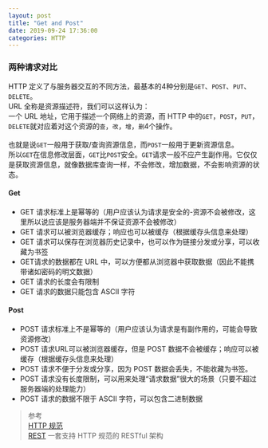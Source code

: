```yaml
---
layout: post
title: "Get and Post"
date: 2019-09-24 17:36:00
categories: HTTP
---
```

### 两种请求对比

HTTP 定义了与服务器交互的不同方法，最基本的4种分别是`GET`、`POST`、`PUT`、`DELETE`。  
URL 全称是资源描述符，我们可以这样认为：  
一个 URL 地址，它用于描述一个网络上的资源，而 HTTP 中的`GET`，`POST`，`PUT`，`DELETE`就对应着对这个资源的`查`，`改`，`增`，`删`4个操作。  
<br>
也就是说`GET`一般用于获取/查询资源信息，而`POST`一般用于更新资源信息。  
所以`GET`在信息修改层面，`GET`比`POST`安全。`GET`请求一般不应产生副作用。它仅仅是获取资源信息，就像数据库查询一样，不会修改，增加数据，不会影响资源的状态。

#### Get
- GET 请求标准上是幂等的（用户应该认为请求是安全的-资源不会被修改，这里所以说应该是服务器端并不保证资源不会被修改）
- GET 请求可以被浏览器缓存；响应也可以被缓存（根据缓存头信息来处理）
- GET 请求可以保存在浏览器历史记录中，也可以作为链接分发或分享，可以收藏为书签
- GET请求的数据都在 URL 中，可以方便都从浏览器中获取数据（因此不能携带诸如密码的明文数据）
- GET 请求的长度会有限制
- GET 请求的数据只能包含 ASCII 字符

#### Post
- POST 请求标准上不是幂等的（用户应该认为请求是有副作用的，可能会导致资源修改）
- POST 请求URL可以被浏览器缓存，但是 POST 数据不会被缓存；响应可以被缓存（根据缓存头信息来处理）
- POST 请求不便于分发或分享，因为 POST 数据会丢失，不能收藏为书签。
- POST 请求没有长度限制，可以用来处理“请求数据”很大的场景（只要不超过服务器端的处理能力）
- POST 请求的数据不限于 ASCII 字符，可以包含二进制数据


> 参考  
[HTTP 规范](http://www.ietf.org/rfc/rfc2616.txt)  
[REST](http://zh.wikipedia.org/wiki/REST) 一套支持 HTTP 规范的 RESTful 架构
